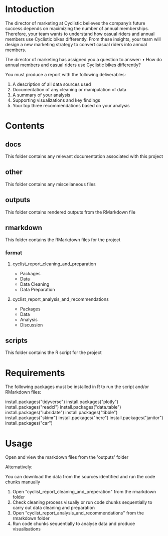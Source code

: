 # Intoduction

The director of marketing at Cyclistic believes the company’s future success depends on maximizing the number of annual memberships. Therefore, your team wants to understand how casual riders and annual members use Cyclistic bikes differently. From these insights, your team will design a new marketing strategy to convert casual riders into annual members.

The director of marketing has assigned you a question to answer: 
•	How do annual members and casual riders use Cyclistic bikes differently?
	
You must produce a report with the following deliverables: 
1. A description of all data sources used
2. Documentation of any cleaning or manipulation of data
3. A summary of your analysis
4. Supporting visualizations and key findings
5. Your top three recommendations based on your analysis

# Contents

## docs

This folder contains any relevant documentation associated with this project

## other

This folder contains any miscellaneous files

## outputs

This folder contains rendered outputs from the RMarkdown file

## rmarkdown

This folder contains the RMarkdown files for the project

### format

1. cyclist_report_cleaning_and_preparation
	- Packages
	- Data
	- Data Cleaning
	- Data Preparation

2. cyclist_report_analysis_and_recommendations
	- Packages
	- Data
	- Analysis
	- Discussion

## scripts

This folder contains the R script for the project

# Requirements

The following packages must be installed in R to run the script and/or RMarkdown files:

install.packages("tidyverse")
install.packages("plotly")
install.packages("readxl")
install.packages("data.table")
install.packages("lubridate")
install.packages("tibble")
install.packages("skimr")
install.packages("here")
install.packages("janitor")
install.packages("car")

# Usage

Open and view the markdown files from the 'outputs' folder

Alternatively:

You can download the data from the sources identified and run the code chunks manually

1. Open "cyclist_report_cleaning_and_preperation" from the rmarkdown folder
2. Check cleaning process visually or run code chunks sequentially to carry out data cleaning and preparation
3. Open "cyclist_report_analysis_and_recommendations" from the rmarkdown folder
4. Run code chunks sequentially to analyse data and produce visualisations
